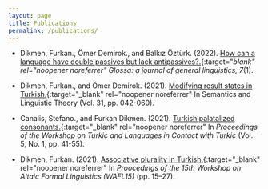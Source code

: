```yaml
---
layout: page
title: Publications
permalink: /publications/
---
```


- Dikmen, Furkan., Ömer Demirok., and Balkız Öztürk. (2022). [How can a language have double passives but lack antipassives?.](https://www.glossa-journal.org/article/id/6553/){:target="_blank" rel="noopener noreferrer" Glossa: a journal of general linguistics, 7_(1).

- Dikmen, Furkan., and Ömer Demirok. (2021). [Modifying result states in Turkish.](https://journals.linguisticsociety.org/proceedings/index.php/SALT/article/view/31.003){:target="_blank" rel="noopener noreferrer" In Semantics and Linguistic Theory (Vol. 31, pp. 042-060).

- Canalis, Stefano., and Furkan Dikmen. (2021). [Turkish palatalized consonants.](https://journals.linguisticsociety.org/proceedings/index.php/tu/article/view/4781){:target="_blank" rel="noopener noreferrer" In _Proceedings of the Workshop on Turkic and Languages in Contact with Turkic_ (Vol. 5, No. 1, pp. 41-55).

- Dikmen, Furkan. (2021). [Associative plurality in Turkish.](https://furkandikmen.com/assets/publications/Associative_plurality_in_Turkish.pdf){:target="_blank" rel="noopener noreferrer" In _Proocedings of the 15th Workshop on Altaic Formal Linguistics (WAFL15)_ (pp. 15–27).
